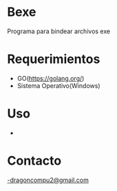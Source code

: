 # Bexe
Programa para bindear archivos exe
# Requerimientos
- GO(https://golang.org/)
- Sistema Operativo(Windows)
# Uso
-
# Contacto
-dragoncompu2@gmail.com

